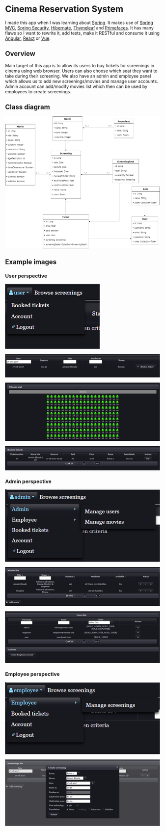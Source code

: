 # Cinema Reservation System
I made this app when I was learning about [Spring](http://spring.io). It makes use of [Spring MVC](https://docs.spring.io/spring/docs/current/spring-framework-reference/web.html), [Spring Security](https://projects.spring.io/spring-security/), [Hibernate](http://hibernate.org/), [Thymeleaf](https://www.thymeleaf.org) and [Primefaces](https://www.primefaces.org/). It has many flaws so I want to rewrite it, add tests, make it RESTful and consume it using [Angular](https://angular.io), [React](https://reactjs.org/) or [Vue](https://vuejs.org/).

## Overview
Main target of this app is to allow its users to buy tickets for screenings in cinema using web browser. Users can also choose which seat they want to take during their screening. We also have an admin and employee panel which allows us to add new screenings/movies and manage user accounts. Admin account can add/modify movies list which then can be used by employees to create screenings.

## Class diagram
![Class diagram](readme_img/cinema_class_diagram.jpg)
## Example images
### User perspective
![Class diagram](readme_img/user1.png)

![Class diagram](readme_img/user2.png)

![Class diagram](readme_img/user3.png)

![Class diagram](readme_img/user4.png)

### Admin perspective

![Class diagram](readme_img/admin1.png)

![Class diagram](readme_img/admin2.png)

![Class diagram](readme_img/admin3.png)

### Employee perspective

![Class diagram](readme_img/employee1.png)

![Class diagram](readme_img/employee2.png)